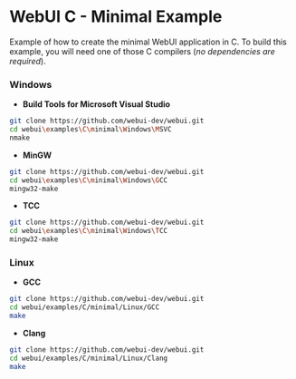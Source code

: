 # WebUI C - Minimal Example

Example of how to create the minimal WebUI application in C. To build this example, you will need one of those C compilers (_no dependencies are required_).

### Windows

- **Build Tools for Microsoft Visual Studio**

```sh
git clone https://github.com/webui-dev/webui.git
cd webui\examples\C\minimal\Windows\MSVC
nmake
```

- **MinGW**

```sh
git clone https://github.com/webui-dev/webui.git
cd webui\examples\C\minimal\Windows\GCC
mingw32-make
```

- **TCC**

```sh
git clone https://github.com/webui-dev/webui.git
cd webui\examples\C\minimal\Windows\TCC
mingw32-make
```

### Linux

- **GCC**

```sh
git clone https://github.com/webui-dev/webui.git
cd webui/examples/C/minimal/Linux/GCC
make
```

- **Clang**

```sh
git clone https://github.com/webui-dev/webui.git
cd webui/examples/C/minimal/Linux/Clang
make
```
